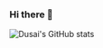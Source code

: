 ### Hi there 👋

![Dusai's GitHub stats](https://github-readme-stats.vercel.app/api?username=gakiyukr)
